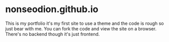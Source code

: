 # nonseodion.github.io
This is my portfolio it's my first site to use a theme and the code is rough so just bear with me. 
You can fork the code and view the site on a browser. There's no backend though it's just frontend.
